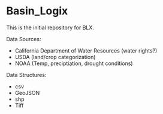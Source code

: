 # Basin_Logix

This is the initial repository for BLX.

Data Sources:
- California Department of Water Resources (water rights?)
- USDA (land/crop categorization)
- NOAA (Temp, preciptiation, drought conditions)

Data Structures:
- csv
- GeoJSON
- shp
- Tiff
